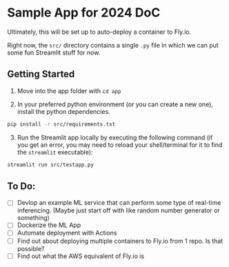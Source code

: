 # Sample App for 2024 DoC

Ultimately, this will be set up to auto-deploy a container to Fly.io. 

Right now, the `src/` directory contains a single `.py` file in which we can put some 
fun Streamlit stuff for now.


## Getting Started


1. Move into the app folder with `cd app`

2. In your preferred python environment (or you can create a new one), install the python dependencies. 

```bash
pip install -r src/requirements.txt
```

3. Run the Streamlit app locally by executing the following command (if you get an error, you may need to reload your shell/terminal for it to find the `streamlit` executable):

```bash
streamlit run src/testapp.py
```


## To Do:

- [ ] Devlop an example ML service that can perform some type of real-time inferencing. (Maybe just start off with like random number generator or something)
- [ ] Dockerize the ML App
- [ ] Automate deployment with Actions
- [ ] Find out about deploying multiple containers to Fly.io from 1 repo. Is that possible?
- [ ] Find out what the AWS equivalent of Fly.io is
